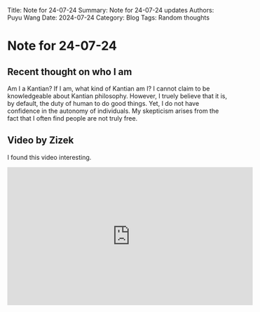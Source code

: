 Title:   Note for 24-07-24
Summary: Note for 24-07-24 updates
Authors: Puyu Wang
Date:    2024-07-24
Category: Blog
Tags: Random thoughts
# Note for 24-07-24
## Recent thought on who I am
Am I a Kantian? If I am, what kind of Kantian am I? I cannot claim to be knowledgeable about Kantian philosophy. 
However, I truely believe that it is, by default, the duty of human to do good things. 
Yet, I do not have confidence in the autonomy of individuals. 
My skepticism arises from the fact that I often find people are not truly free.


## Video by Zizek

I found this video interesting. 

<iframe width="560" height="315" src="https://www.youtube.com/embed/eQmc039N0jE?si=sco-mwXbbWFArVik" title="YouTube video player" frameborder="0" allow="accelerometer; autoplay; clipboard-write; encrypted-media; gyroscope; picture-in-picture; web-share" referrerpolicy="strict-origin-when-cross-origin" allowfullscreen></iframe>


